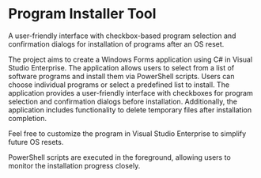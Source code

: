 # Program Installer Tool
A user-friendly interface with checkbox-based program selection and confirmation dialogs for installation of programs after an OS reset.

The project aims to create a Windows Forms application using C# in Visual Studio Enterprise. The application allows users to select from a list of software programs and install them via PowerShell scripts. Users can choose individual programs or select a predefined list to install. The application provides a user-friendly interface with checkboxes for program selection and confirmation dialogs before installation. Additionally, the application includes functionality to delete temporary files after installation completion.

Feel free to customize the program in Visual Studio Enterprise to simplify future OS resets. 

PowerShell scripts are executed in the foreground, allowing users to monitor the installation progress closely.
